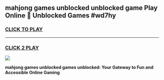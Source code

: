 
## mahjong games unblocked unblocked game Play Online 👋 Unblocked Games #wd7hy
<h3>
<a href="https://premium.freeplayer.one?title=mahjong_games_unblocked&ref=21F">CLICK TO PLAY</a></h3>
<hr>

<h3>
<a href="https://premium.freeplayer.one?title=mahjong_games_unblocked&ref=21F">CLICK 2 PLAY</a>
  
</h3>

<a href="https://premium.freeplayer.one?title=mahjong_games_unblocked&ref=21F/"><img src="https://clearcache.store/games.png"></a>


**mahjong games unblocked games unblocked: Your Gateway to Fun and Accessible Online Gaming**
